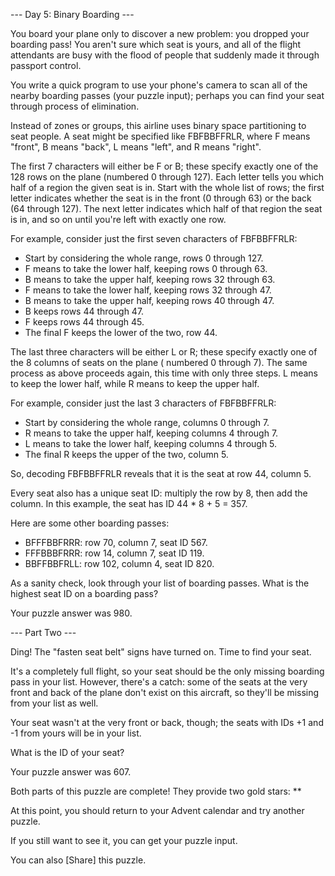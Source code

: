 --- Day 5: Binary Boarding ---

You board your plane only to discover a new problem: you dropped your boarding pass! You aren't sure which seat is
yours, and all of the flight attendants are busy with the flood of people that suddenly made it through passport
control.

You write a quick program to use your phone's camera to scan all of the nearby boarding passes (your puzzle input);
perhaps you can find your seat through process of elimination.

Instead of zones or groups, this airline uses binary space partitioning to seat people. A seat might be specified like
FBFBBFFRLR, where F means "front", B means "back", L means "left", and R means "right".

The first 7 characters will either be F or B; these specify exactly one of the 128 rows on the plane (numbered 0 through
127). Each letter tells you which half of a region the given seat is in. Start with the whole list of rows; the first
letter indicates whether the seat is in the front (0 through 63) or the back (64 through 127). The next letter indicates
which half of that region the seat is in, and so on until you're left with exactly one row.

For example, consider just the first seven characters of FBFBBFFRLR:

- Start by considering the whole range, rows 0 through 127.
- F means to take the lower half, keeping rows 0 through 63.
- B means to take the upper half, keeping rows 32 through 63.
- F means to take the lower half, keeping rows 32 through 47.
- B means to take the upper half, keeping rows 40 through 47.
- B keeps rows 44 through 47.
- F keeps rows 44 through 45.
- The final F keeps the lower of the two, row 44.

The last three characters will be either L or R; these specify exactly one of the 8 columns of seats on the plane (
numbered 0 through 7). The same process as above proceeds again, this time with only three steps. L means to keep the
lower half, while R means to keep the upper half.

For example, consider just the last 3 characters of FBFBBFFRLR:

- Start by considering the whole range, columns 0 through 7.
- R means to take the upper half, keeping columns 4 through 7.
- L means to take the lower half, keeping columns 4 through 5.
- The final R keeps the upper of the two, column 5.

So, decoding FBFBBFFRLR reveals that it is the seat at row 44, column 5.

Every seat also has a unique seat ID: multiply the row by 8, then add the column. In this example, the seat has ID 44 \*
8 + 5 = 357.

Here are some other boarding passes:

- BFFFBBFRRR: row 70, column 7, seat ID 567.
- FFFBBBFRRR: row 14, column 7, seat ID 119.
- BBFFBBFRLL: row 102, column 4, seat ID 820.

As a sanity check, look through your list of boarding passes. What is the highest seat ID on a boarding pass?

Your puzzle answer was 980.

--- Part Two ---

Ding! The "fasten seat belt" signs have turned on. Time to find your seat.

It's a completely full flight, so your seat should be the only missing boarding pass in your list. However, there's a
catch: some of the seats at the very front and back of the plane don't exist on this aircraft, so they'll be missing
from your list as well.

Your seat wasn't at the very front or back, though; the seats with IDs +1 and -1 from yours will be in your list.

What is the ID of your seat?

Your puzzle answer was 607.

Both parts of this puzzle are complete! They provide two gold stars: \*\*

At this point, you should return to your Advent calendar and try another puzzle.

If you still want to see it, you can get your puzzle input.

You can also [Share] this puzzle.
